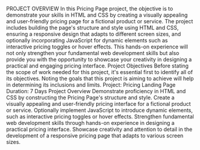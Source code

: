 PROJECT OVERVIEW
In this Pricing Page project, the objective is to demonstrate your skills in HTML and CSS by creating
a visually appealing and user-friendly pricing page for a fictional product or service. The project
includes building the page's structure and style using HTML and CSS, ensuring a responsive design
that adapts to different screen sizes, and optionally incorporating JavaScript for dynamic elements
such as interactive pricing toggles or hover effects. This hands-on experience will not only
strengthen your fundamental web development skills but also provide you with the opportunity to
showcase your creativity in designing a practical and engaging pricing interface.
Project Objectives
Before stating the scope of work needed for this project, it's essential first to identify all of its
objectives. Noting the goals that this project is aiming to achieve will help in determining its
inclusions and limits.
Project: Pricing Landing Page
Duration: 7 Days
Project Overview
Demonstrate proficiency in HTML and CSS by constructing the Pricing Page's structure and
style.
Create a visually appealing and user-friendly pricing interface for a fictional product or service.
Optionally implement JavaScript to introduce dynamic elements, such as interactive pricing
toggles or hover effects.
Strengthen fundamental web development skills through hands-on experience in designing a
practical pricing interface.
Showcase creativity and attention to detail in the development of a responsive pricing page
that adapts to various screen sizes.
